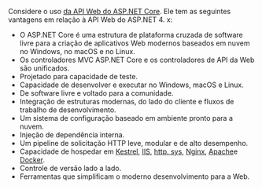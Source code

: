 Considere o uso [da API Web do ASP.NET Core](/aspnet/core/web-api). Ele tem as seguintes vantagens em relação à API Web do ASP.NET 4. x:

* O ASP.NET Core é uma estrutura de plataforma cruzada de software livre para a criação de aplicativos Web modernos baseados em nuvem no Windows, no macOS e no Linux.
* Os controladores MVC ASP.NET Core e os controladores de API da Web são unificados.
* Projetado para capacidade de teste.
* Capacidade de desenvolver e executar no Windows, macOS e Linux.
* De software livre e voltado para a comunidade.
* Integração de estruturas modernas, do lado do cliente e fluxos de trabalho de desenvolvimento.
* Um sistema de configuração baseado em ambiente pronto para a nuvem.
* Injeção de dependência interna.
* Um pipeline de solicitação HTTP leve, modular e de alto desempenho.
* Capacidade de hospedar em [Kestrel](/aspnet/core/fundamentals/servers/kestrel), [IIS](xref:host-and-deploy/iis/index), [http. sys](xref:fundamentals/servers/httpsys), [Nginx](xref:host-and-deploy/linux-nginx), [Apache](xref:host-and-deploy/linux-apache)e [Docker](xref:host-and-deploy/docker/index).
* Controle de versão lado a lado.
* Ferramentas que simplificam o moderno desenvolvimento para a Web.
